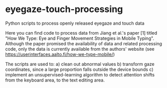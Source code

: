 # eyegaze-touch-processing
Python scripts to process openly released eyegaze and touch data 

Here you can find code to process data from Jiang et al.'s paper [1] titled "How We Type: Eye and Finger Movement Strategies in Mobile Typing". Although the paper promised the availability of data and related processing code, only the data is currently available from the authors' website (see https://userinterfaces.aalto.fi/how-we-type-mobile/)

The scripts are used to:
a) clean out abnormal values
b) transform gaze coordinates, since a large proportion falls outside the device bounds
c) implement an unsupervised-learning algorithm to detect attention shifts from the keyboard area, to the text editing area.
